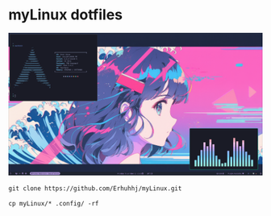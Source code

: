 # myLinux dotfiles

![](https://github.com/Erhuhhj/myLinux/blob/master/img.png)

```shell
git clone https://github.com/Erhuhhj/myLinux.git
```

```shell
cp myLinux/* .config/ -rf
```
